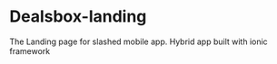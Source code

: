 Dealsbox-landing
==================
The Landing page for slashed mobile app. Hybrid app built with ionic framework
